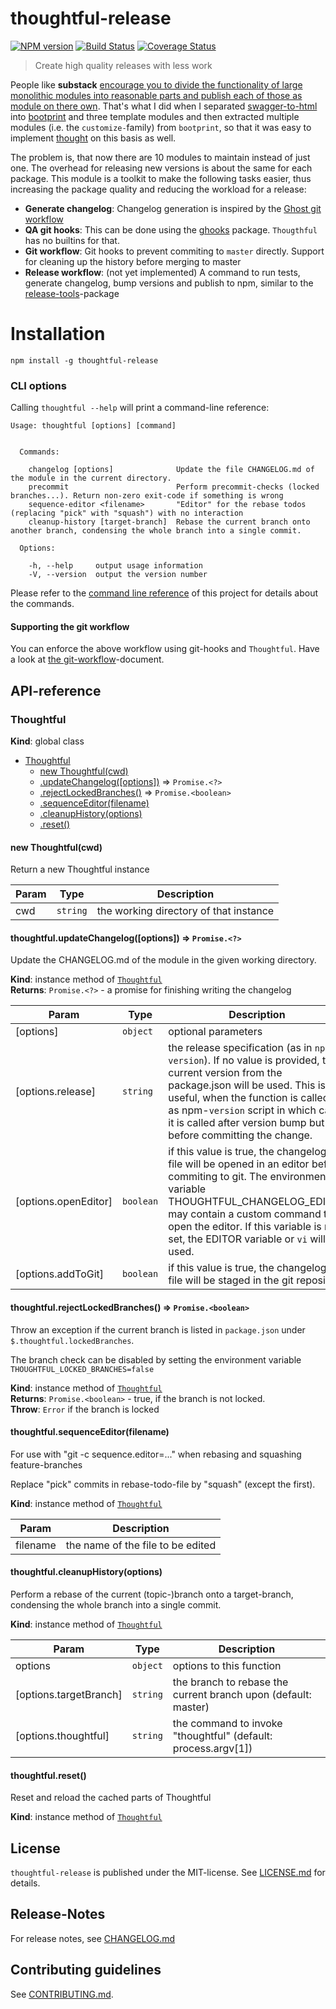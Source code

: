 # thoughtful-release 

[![NPM version](https://badge.fury.io/js/thoughtful-release.svg)](http://badge.fury.io/js/thoughtful-release)
[![Build Status](https://travis-ci.org/nknapp/thoughtful-release.svg?branch=master)](https://travis-ci.org/nknapp/thoughtful-release)
[![Coverage Status](https://img.shields.io/coveralls/nknapp/thoughtful-release.svg)](https://coveralls.io/r/nknapp/thoughtful-release)

> Create high quality releases with less work

People like **substack** [encourage you to divide 
the functionality of large monolithic modules into reasonable parts and publish each of those as module on 
there own](https://www.youtube.com/watch?v=DCQNm6yiZh0). That's what I did when I separated [swagger-to-html](https://npmjs.com/package/swagger-to-html) into [bootprint](https://npmjs.com/package/bootprint) and three
template modules and then extracted multiple modules (i.e. the `customize-`family) from `bootprint`, so that
it was easy to implement [thought](https://npmjs.com/package/thought) on this basis as well. 

The problem is, that now there are 10 modules to maintain instead of just one. The overhead for releasing new 
versions is about the same for each package. This module is a toolkit to make the following tasks easier, thus
increasing the package quality and reducing the workload for a release:

* **Generate changelog**: Changelog generation is inspired by the [Ghost git workflow](https://github.com/TryGhost/Ghost/wiki/Git-workflow)
* **QA git hooks**: This can be done using the [ghooks](https://npmjs.com/package/ghooks) package. `Thougthful` has no builtins for that.
* **Git workflow**: Git hooks to prevent commiting to `master` directly. Support for cleaning up the history before merging to master
* **Release workflow**: (not yet implemented) A command to run tests, generate changelog, bump versions and publish to npm,
    similar to the [release-tools](https://npmjs.com/package/release-tools)-package


# Installation

```
npm install -g thoughtful-release
```

### CLI options

Calling `thoughtful --help` will print a command-line reference:

```
Usage: thoughtful [options] [command]


  Commands:

    changelog [options]              Update the file CHANGELOG.md of the module in the current directory.
    precommit                        Perform precommit-checks (locked branches...). Return non-zero exit-code if something is wrong
    sequence-editor <filename>       "Editor" for the rebase todos (replacing "pick" with "squash") with no interaction
    cleanup-history [target-branch]  Rebase the current branch onto another branch, condensing the whole branch into a single commit.

  Options:

    -h, --help     output usage information
    -V, --version  output the version number
```

Please refer to the [command line reference](man/thoughtful.md) of this project for 
details about the commands. 

#### Supporting the git workflow

You can enforce the above workflow using git-hooks and `Thoughtful`. Have a look at 
[the git-workflow](docs/git-workflow.md)-document.

##  API-reference

<a name="Thoughtful"></a>
### Thoughtful
**Kind**: global class  

* [Thoughtful](#Thoughtful)
  * [new Thoughtful(cwd)](#new_Thoughtful_new)
  * [.updateChangelog([options])](#Thoughtful+updateChangelog) ⇒ <code>Promise.&lt;?&gt;</code>
  * [.rejectLockedBranches()](#Thoughtful+rejectLockedBranches) ⇒ <code>Promise.&lt;boolean&gt;</code>
  * [.sequenceEditor(filename)](#Thoughtful+sequenceEditor)
  * [.cleanupHistory(options)](#Thoughtful+cleanupHistory)
  * [.reset()](#Thoughtful+reset)

<a name="new_Thoughtful_new"></a>
#### new Thoughtful(cwd)
Return a new Thoughtful instance


| Param | Type | Description |
| --- | --- | --- |
| cwd | <code>string</code> | the working directory of that instance |

<a name="Thoughtful+updateChangelog"></a>
#### thoughtful.updateChangelog([options]) ⇒ <code>Promise.&lt;?&gt;</code>
Update the CHANGELOG.md of the module in the given working directory.

**Kind**: instance method of <code>[Thoughtful](#Thoughtful)</code>  
**Returns**: <code>Promise.&lt;?&gt;</code> - a promise for finishing writing the changelog  

| Param | Type | Description |
| --- | --- | --- |
| [options] | <code>object</code> | optional parameters |
| [options.release] | <code>string</code> | the release specification (as in `npm version`). If no value is provided, the current    version from the package.json will be used. This is useful, when the function is called by as npm-`version` script    in which case it is called after version bump but before committing the change. |
| [options.openEditor] | <code>boolean</code> | if this value is true, the changelog-file will be opened in an editor before commiting to git.    The environment variable THOUGHTFUL_CHANGELOG_EDITOR may contain a custom command to open the editor. If this variable is not    set, the EDITOR variable or `vi` will be used. |
| [options.addToGit] | <code>boolean</code> | if this value is true, the changelog-file will be staged in the git repository |

<a name="Thoughtful+rejectLockedBranches"></a>
#### thoughtful.rejectLockedBranches() ⇒ <code>Promise.&lt;boolean&gt;</code>
Throw an exception if the current branch is listed in `package.json` under
`$.thoughtful.lockedBranches`.

The branch check can be disabled by setting the environment variable
`THOUGHTFUL_LOCKED_BRANCHES=false`

**Kind**: instance method of <code>[Thoughtful](#Thoughtful)</code>  
**Returns**: <code>Promise.&lt;boolean&gt;</code> - true, if the branch is not locked.  
**Throw**: <code>Error</code> if the branch is locked  
<a name="Thoughtful+sequenceEditor"></a>
#### thoughtful.sequenceEditor(filename)
For use with "git -c sequence.editor=..." when rebasing and squashing feature-branches

Replace "pick" commits in rebase-todo-file by "squash" (except the first).

**Kind**: instance method of <code>[Thoughtful](#Thoughtful)</code>  

| Param | Description |
| --- | --- |
| filename | the name of the file to be edited |

<a name="Thoughtful+cleanupHistory"></a>
#### thoughtful.cleanupHistory(options)
Perform a rebase of the current (topic-)branch onto a target-branch, condensing the
whole branch into a single commit.

**Kind**: instance method of <code>[Thoughtful](#Thoughtful)</code>  

| Param | Type | Description |
| --- | --- | --- |
| options | <code>object</code> | options to this function |
| [options.targetBranch] | <code>string</code> | the branch to rebase the current branch upon (default: master) |
| [options.thoughtful] | <code>string</code> | the command to invoke "thoughtful" (default: process.argv[1]) |

<a name="Thoughtful+reset"></a>
#### thoughtful.reset()
Reset and reload the cached parts of Thoughtful

**Kind**: instance method of <code>[Thoughtful](#Thoughtful)</code>  



## License

`thoughtful-release` is published under the MIT-license. 
See [LICENSE.md](LICENSE.md) for details.

## Release-Notes
 
For release notes, see [CHANGELOG.md](CHANGELOG.md)
 
## Contributing guidelines

See [CONTRIBUTING.md](CONTRIBUTING.md).